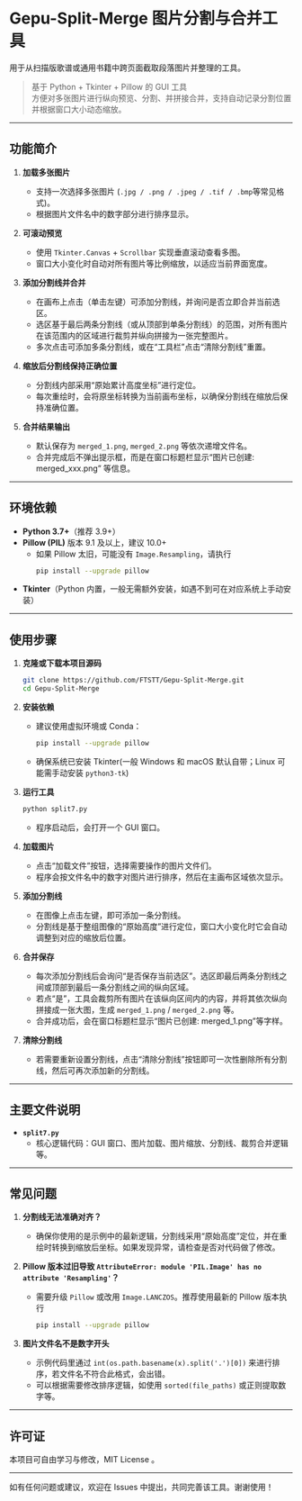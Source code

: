 # Gepu-Split-Merge 图片分割与合并工具
用于从扫描版歌谱或通用书籍中跨页面截取段落图片并整理的工具。
> 基于 Python + Tkinter + Pillow 的 GUI 工具  
> 方便对多张图片进行纵向预览、分割、并拼接合并，支持自动记录分割位置并根据窗口大小动态缩放。

---

## 功能简介

1. **加载多张图片**  
   - 支持一次选择多张图片 (`.jpg / .png / .jpeg / .tif / .bmp`等常见格式)。  
   - 根据图片文件名中的数字部分进行排序显示。

2. **可滚动预览**  
   - 使用 `Tkinter.Canvas` + `Scrollbar` 实现垂直滚动查看多图。  
   - 窗口大小变化时自动对所有图片等比例缩放，以适应当前界面宽度。

3. **添加分割线并合并**  
   - 在画布上点击（单击左键）可添加分割线，并询问是否立即合并当前选区。  
   - 选区基于最后两条分割线（或从顶部到单条分割线）的范围，对所有图片在该范围内的区域进行裁剪并纵向拼接为一张完整图片。  
   - 多次点击可添加多条分割线，或在“工具栏”点击“清除分割线”重置。  

4. **缩放后分割线保持正确位置**  
   - 分割线内部采用“原始累计高度坐标”进行定位。  
   - 每次重绘时，会将原坐标转换为当前画布坐标，以确保分割线在缩放后保持准确位置。

5. **合并结果输出**  
   - 默认保存为 `merged_1.png`, `merged_2.png` 等依次递增文件名。  
   - 合并完成后不弹出提示框，而是在窗口标题栏显示“图片已创建: merged_xxx.png” 等信息。

---

## 环境依赖

- **Python 3.7+**（推荐 3.9+）  
- **Pillow (PIL)** 版本 9.1 及以上，建议 10.0+  
  - 如果 Pillow 太旧，可能没有 `Image.Resampling`，请执行
    ```bash
    pip install --upgrade pillow
    ```
- **Tkinter**（Python 内置，一般无需额外安装，如遇不到可在对应系统上手动安装）

---

## 使用步骤

1. **克隆或下载本项目源码**  
   ```bash
   git clone https://github.com/FTSTT/Gepu-Split-Merge.git
   cd Gepu-Split-Merge
   ```

2. **安装依赖**  
   - 建议使用虚拟环境或 Conda：
     ```bash
     pip install --upgrade pillow
     ```
   - 确保系统已安装 Tkinter(一般 Windows 和 macOS 默认自带；Linux 可能需手动安装 `python3-tk`)

3. **运行工具**  
   ```bash
   python split7.py
   ```
   - 程序启动后，会打开一个 GUI 窗口。

4. **加载图片**  
   - 点击“加载文件”按钮，选择需要操作的图片文件们。  
   - 程序会按文件名中的数字对图片进行排序，然后在主画布区域依次显示。

5. **添加分割线**  
   - 在图像上点击左键，即可添加一条分割线。  
   - 分割线是基于整组图像的“原始高度”进行定位，窗口大小变化时它会自动调整到对应的缩放后位置。

6. **合并保存**  
   - 每次添加分割线后会询问“是否保存当前选区”。选区即最后两条分割线之间或顶部到最后一条分割线之间的纵向区域。  
   - 若点“是”，工具会裁剪所有图片在该纵向区间内的内容，并将其依次纵向拼接成一张大图，生成 `merged_1.png` / `merged_2.png` 等。  
   - 合并成功后，会在窗口标题栏显示“图片已创建: merged_1.png”等字样。

7. **清除分割线**  
   - 若需要重新设置分割线，点击“清除分割线”按钮即可一次性删除所有分割线，然后可再次添加新的分割线。

---

## 主要文件说明

- **`split7.py`**  
  - 核心逻辑代码：GUI 窗口、图片加载、图片缩放、分割线、裁剪合并逻辑等。

---

## 常见问题

1. **分割线无法准确对齐？**  
   - 确保你使用的是示例中的最新逻辑，分割线采用“原始高度”定位，并在重绘时转换到缩放后坐标。如果发现异常，请检查是否对代码做了修改。

2. **Pillow 版本过旧导致 `AttributeError: module 'PIL.Image' has no attribute 'Resampling'`？**  
   - 需要升级 `Pillow` 或改用 `Image.LANCZOS`。推荐使用最新的 Pillow 版本执行  
     ```bash
     pip install --upgrade pillow
     ```
     
3. **图片文件名不是数字开头**  
   - 示例代码里通过 `int(os.path.basename(x).split('.')[0])` 来进行排序，若文件名不符合此格式，会出错。  
   - 可以根据需要修改排序逻辑，如使用 `sorted(file_paths)` 或正则提取数字等。

---

## 许可证

本项目可自由学习与修改，MIT License 。  

---

如有任何问题或建议，欢迎在 Issues 中提出，共同完善该工具。谢谢使用！  
